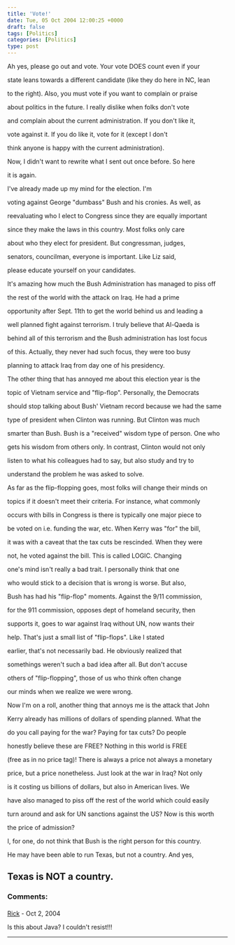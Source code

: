 ```yaml
---
title: 'Vote!'
date: Tue, 05 Oct 2004 12:00:25 +0000
draft: false
tags: [Politics]
categories: [Politics]
type: post
---
```


Ah yes, please go out and vote. Your vote DOES count even if your

state leans towards a different candidate (like they do here in NC, lean

to the right). Also, you must vote if you want to complain or praise

about politics in the future. I really dislike when folks don't vote

and complain about the current administration. If you don't like it,

vote against it. If you do like it, vote for it (except I don't

think anyone is happy with the current administration).

Now, I didn't want to rewrite what I sent out once before. So here

it is again.

I've already made up my mind for the election. I'm

voting against George "dumbass" Bush and his cronies. As well, as

reevaluating who I elect to Congress since they are equally important

since they make the laws in this country. Most folks only care

about who they elect for president. But congressman, judges,

senators, councilman, everyone is important. Like Liz said,

please educate yourself on your candidates.

It's amazing how much the Bush Administration has managed to piss off

the rest of the world with the attack on Iraq. He had a prime

opportunity after Sept. 11th to get the world behind us and leading a

well planned fight against terrorism. I truly believe that Al-Qaeda is

behind all of this terrorism and the Bush administration has lost focus

of this. Actually, they never had such focus, they were too busy

planning to attack Iraq from day one of his presidency.

The other thing that has annoyed me about this election year is the

topic of Vietnam service and "flip-flop". Personally, the Democrats

should stop talking about Bush' Vietnam record because we had the same

type of president when Clinton was running. But Clinton was much

smarter than Bush. Bush is a "received" wisdom type of person. One who

gets his wisdom from others only. In contrast, Clinton would not only

listen to what his colleagues had to say, but also study and try to

understand the problem he was asked to solve.

As far as the flip-flopping goes, most folks will change their minds on

topics if it doesn't meet their criteria. For instance, what commonly

occurs with bills in Congress is there is typically one major piece to

be voted on i.e. funding the war, etc. When Kerry was "for" the bill,

it was with a caveat that the tax cuts be rescinded. When they were

not, he voted against the bill. This is called LOGIC. Changing

one's mind isn't really a bad trait. I personally think that one

who would stick to a decision that is wrong is worse. But also,

Bush has had his "flip-flop" moments. Against the 9/11 commission,

for the 911 commission, opposes dept of homeland security, then

supports it, goes to war against Iraq without UN, now wants their

help. That's just a small list of "flip-flops". Like I stated

earlier, that's not necessarily bad. He obviously realized that

somethings weren't such a bad idea after all. But don't accuse

others of "flip-flopping", those of us who think often change

our minds when we realize we were wrong.

Now I'm on a roll, another thing that annoys me is the attack that John

Kerry already has millions of dollars of spending planned. What the

do you call paying for the war? Paying for tax cuts? Do people

honestly believe these are FREE? Nothing in this world is FREE

(free as in no price tag)! There is always a price not always a monetary

price, but a price nonetheless. Just look at the war in Iraq? Not only

is it costing us billions of dollars, but also in American lives. We

have also managed to piss off the rest of the world which could easily

turn around and ask for UN sanctions against the US? Now is this worth

the price of admission?

I, for one, do not think that Bush is the right person for this country.

He may have been able to run Texas, but not a country. And yes,

Texas is NOT a country.
---
### Comments:
####
[Rick]( "") - <time datetime="2004-10-05 13:04:44">Oct 2, 2004</time>

Is this about Java? I couldn't resist!!!
<hr />
